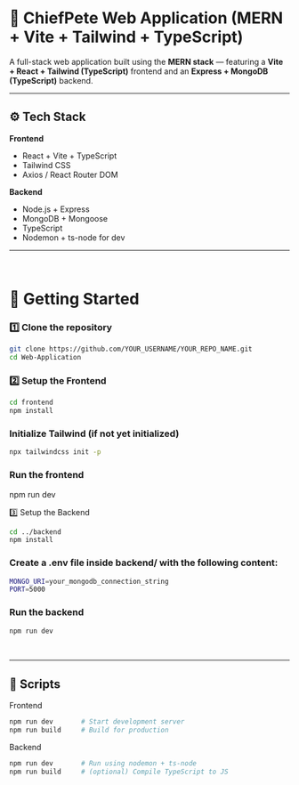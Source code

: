 # 🧠 ChiefPete Web Application (MERN + Vite + Tailwind + TypeScript)

A full-stack web application built using the **MERN stack** — featuring a **Vite + React + Tailwind (TypeScript)** frontend and an **Express + MongoDB (TypeScript)** backend.

---

## ⚙️ Tech Stack
**Frontend**
- React + Vite + TypeScript
- Tailwind CSS
- Axios / React Router DOM

**Backend**
- Node.js + Express
- MongoDB + Mongoose
- TypeScript
- Nodemon + ts-node for dev

---
<br>

# 🚀 Getting Started

### 1️⃣ Clone the repository
```bash
git clone https://github.com/YOUR_USERNAME/YOUR_REPO_NAME.git
cd Web-Application
```

### 2️⃣ Setup the Frontend
```bash
cd frontend
npm install
```

### Initialize Tailwind (if not yet initialized)
```bash
npx tailwindcss init -p
```

### Run the frontend
npm run dev

3️⃣ Setup the Backend
```bash
cd ../backend
npm install
```

### Create a .env file inside backend/ with the following content:
```bash
MONGO_URI=your_mongodb_connection_string
PORT=5000
```

### Run the backend
```bash
npm run dev
```

<br>

---

## 🧠 Scripts

Frontend
```bash
npm run dev       # Start development server
npm run build     # Build for production
```
Backend
```bash
npm run dev       # Run using nodemon + ts-node
npm run build     # (optional) Compile TypeScript to JS
```
